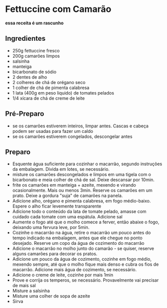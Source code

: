 # Fettuccine com Camarão

**essa receita é um rascunho**

## Ingredientes

* 250g fettuccine fresco
* 200g camarões limpos
* salsinha
* manteiga
* bicarbonato de sódio
* 2 dentes de alho
* 2 colheres de chá de orégano seco
* 1 colher de chá de pimenta calabresa
* 1 lata (400g em peso liquido) de tomates pelados
* 1/4 xícara de chá de creme de leite

## Pré-Preparo

* se os camarões estiverem inteiros, limpar antes. Cascas e cabeça podem
  ser usadas para fazer um caldo
* se os camarões estiverem congelados, descongelar antes

## Preparo

* Esquente água suficiente para cozinhar o macarrão, segundo instruções da
  embalagem. Divida em lotes, se necessário.
* misture os camarões descongelados e limpos em uma tigela com o bicarbonato e
  meia colher de chá de sal. Deixe descansar por 10min.
* frite os camarões em manteiga + azeite, mexendo e virando ocasionalmente.
  Mais ou menos 3min. Reserve os camarões em um prato. Deixe a gordura "suja" de
  camarões na panela.
* Adicione alho, orégano e pimenta calabresa, em fogo médio-baixo. Espere o alho
  ficar levemente transparente
* Adicione todo o conteúdo da lata de tomate pelado, amasse com cuidado cada
  tomate com uma espátula. Adicione sal
* Aumente o fogo até que o molho comece a ferver, então abaixe o fogo, deixando
  uma fervura leve, por 5min.
* Cozinhe o macarrão na água, retire o macarrão um pouco antes do tempo indicado
  na embalagem, antes que ele chegue no ponto desejado. Reserve um copo da água
  de cozimento do macarrão
* Adicione o macarrão no molho junto do camarão - se quiser, reserve alguns
  camarões para decorar os pratos.
* Adicione um pouco da água de cozimento,
  cozinhe em fogo médio, mexendo sempre, até que o molho fique mais denso e
  cubra os fios de macarrão. Adicione mais água de cozimento, se necessário.
* Adicione o creme de leite, cozinhe por mais 1min
* Prove e corrija os temperos, se necessário. Provavelmente vai precisar de mais sal
* Misture a salsinha
* Misture uma colher de sopa de azeite
* Sirva
